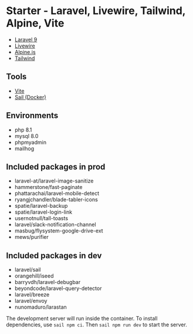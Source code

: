# Starter - Laravel, Livewire, Tailwind, Alpine, Vite

-   [Laravel 9](https://laravel.com)
-   [Livewire](https://laravel-livewire.com/)
-   [Alpine.js](https://alpinejs.dev/)
-   [Tailwind](https://tailwindcss.com/)

## Tools

-   [Vite](https://vitejs.dev/)
-   [Sail (Docker)](https://laravel.com/docs/9.x/sail)

## Environments

-   php 8.1
-   mysql 8.0
-   phpmyadmin
-   mailhog

## Included packages in prod

-   laravel-at/laravel-image-sanitize
-   hammerstone/fast-paginate
-   phattarachai/laravel-mobile-detect
-   ryangjchandler/blade-tabler-icons
-   spatie/laravel-backup
-   spatie/laravel-login-link
-   usernotnull/tall-toasts
-   laravel/slack-notification-channel
-   masbug/flysystem-google-drive-ext
-   mews/purifier

## Included packages in dev

-   laravel/sail
-   orangehill/iseed
-   barryvdh/laravel-debugbar
-   beyondcode/laravel-query-detector
-   laravel/breeze
-   laravel/envoy
-   nunomaduro/larastan

The development server will run inside the container. To install dependencies, use `sail npm ci`. Then `sail npm run dev` to start the server.
